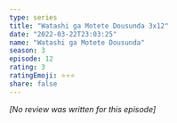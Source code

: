 ```yaml
---
type: series
title: "Watashi ga Motete Dousunda 3x12"
date: "2022-03-22T23:03:25"
name: "Watashi ga Motete Dousunda"
season: 3
episode: 12
rating: 3
ratingEmoji: ⭐️⭐️⭐️
share: false
---
```


_[No review was written for this episode]_

